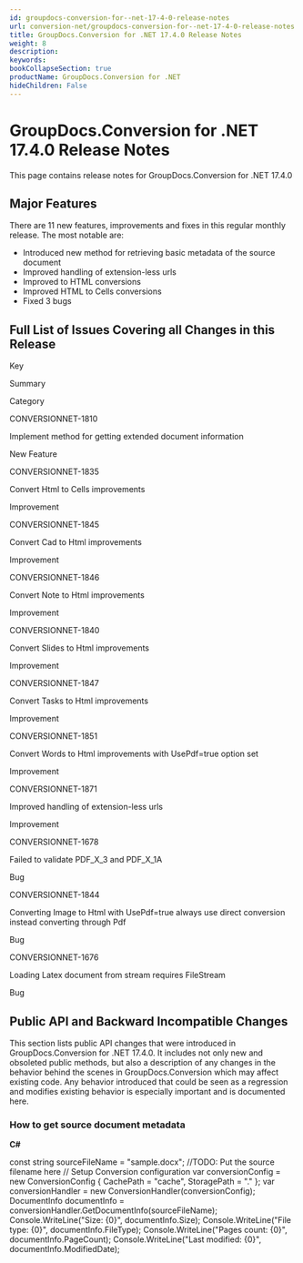 ```yaml
---
id: groupdocs-conversion-for--net-17-4-0-release-notes
url: conversion-net/groupdocs-conversion-for--net-17-4-0-release-notes
title: GroupDocs.Conversion for .NET 17.4.0 Release Notes
weight: 8
description: 
keywords: 
bookCollapseSection: true
productName: GroupDocs.Conversion for .NET
hideChildren: False
---
```


# GroupDocs.Conversion for .NET 17.4.0 Release Notes


This page contains release notes for GroupDocs.Conversion for .NET 17.4.0

## Major Features

There are 11 new features, improvements and fixes in this regular monthly release. The most notable are:

*   Introduced new method for retrieving basic metadata of the source document
*   Improved handling of extension-less urls
*   Improved to HTML conversions
*   Improved HTML to Cells conversions
*   Fixed 3 bugs

## Full List of Issues Covering all Changes in this Release

Key

Summary

Category

CONVERSIONNET-1810

Implement method for getting extended document information

New Feature

CONVERSIONNET-1835

Convert Html to Cells improvements

Improvement

CONVERSIONNET-1845

Convert Cad to Html improvements

Improvement

CONVERSIONNET-1846

Convert Note to Html improvements

Improvement

CONVERSIONNET-1840

Convert Slides to Html improvements

Improvement

CONVERSIONNET-1847

Convert Tasks to Html improvements

Improvement

CONVERSIONNET-1851

Convert Words to Html improvements with UsePdf=true option set

Improvement

CONVERSIONNET-1871

Improved handling of extension-less urls

Improvement

CONVERSIONNET-1678

Failed to validate PDF\_X\_3 and PDF\_X\_1A

Bug

CONVERSIONNET-1844

Converting Image to Html with UsePdf=true always use direct conversion instead converting through Pdf

Bug

CONVERSIONNET-1676

Loading Latex document from stream requires FileStream

Bug

## Public API and Backward Incompatible Changes

This section lists public API changes that were introduced in GroupDocs.Conversion for .NET 17.4.0. It includes not only new and obsoleted public methods, but also a description of any changes in the behavior behind the scenes in GroupDocs.Conversion which may affect existing code. Any behavior introduced that could be seen as a regression and modifies existing behavior is especially important and is documented here.

### How to get source document metadata 

**C#**

const string sourceFileName = "sample.docx"; //TODO: Put the source filename here
// Setup Conversion configuration
var conversionConfig = new ConversionConfig
{
    CachePath = "cache",
    StoragePath = "."
};
var conversionHandler = new ConversionHandler(conversionConfig);
DocumentInfo documentInfo = conversionHandler.GetDocumentInfo(sourceFileName);
 
Console.WriteLine("Size: {0}", documentInfo.Size);
Console.WriteLine("File type: {0}", documentInfo.FileType);
Console.WriteLine("Pages count: {0}", documentInfo.PageCount);
Console.WriteLine("Last modified: {0}", documentInfo.ModifiedDate);

